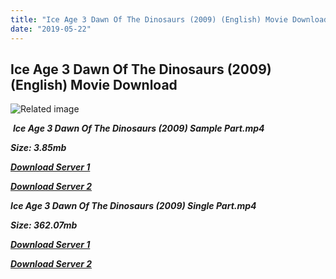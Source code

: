 ```yaml
---
title: "Ice Age 3 Dawn Of The Dinosaurs (2009) (English) Movie Download"
date: "2019-05-22"
---
```


## Ice Age 3 Dawn Of The Dinosaurs (2009) (English) Movie Download

![Related image](https://images-na.ssl-images-amazon.com/images/I/81FX5W4GJHL._SY445_.jpg) 

 _**Ice Age 3 Dawn Of The Dinosaurs (2009) Sample Part.mp4**_

_**Size: 3.85mb**_

[_**Download Server 1**_](http://du.wetransfer.vip/files/Tamil{c159298fb141cbadc7232f68964181f47c3dba5abf1fc31c2462b14f0846cd70}20Dubbed{c159298fb141cbadc7232f68964181f47c3dba5abf1fc31c2462b14f0846cd70}20Movies/Tamil{c159298fb141cbadc7232f68964181f47c3dba5abf1fc31c2462b14f0846cd70}20Dubbed{c159298fb141cbadc7232f68964181f47c3dba5abf1fc31c2462b14f0846cd70}20Collections/Ice{c159298fb141cbadc7232f68964181f47c3dba5abf1fc31c2462b14f0846cd70}20Age{c159298fb141cbadc7232f68964181f47c3dba5abf1fc31c2462b14f0846cd70}20Quadrilogy{c159298fb141cbadc7232f68964181f47c3dba5abf1fc31c2462b14f0846cd70}20Collections/Ice{c159298fb141cbadc7232f68964181f47c3dba5abf1fc31c2462b14f0846cd70}20Age{c159298fb141cbadc7232f68964181f47c3dba5abf1fc31c2462b14f0846cd70}20Dawn{c159298fb141cbadc7232f68964181f47c3dba5abf1fc31c2462b14f0846cd70}20Of{c159298fb141cbadc7232f68964181f47c3dba5abf1fc31c2462b14f0846cd70}20The{c159298fb141cbadc7232f68964181f47c3dba5abf1fc31c2462b14f0846cd70}20Dinosaurs{c159298fb141cbadc7232f68964181f47c3dba5abf1fc31c2462b14f0846cd70}20(2009){c159298fb141cbadc7232f68964181f47c3dba5abf1fc31c2462b14f0846cd70}20(English)/Ice{c159298fb141cbadc7232f68964181f47c3dba5abf1fc31c2462b14f0846cd70}20Age{c159298fb141cbadc7232f68964181f47c3dba5abf1fc31c2462b14f0846cd70}20Dawn{c159298fb141cbadc7232f68964181f47c3dba5abf1fc31c2462b14f0846cd70}20Of{c159298fb141cbadc7232f68964181f47c3dba5abf1fc31c2462b14f0846cd70}20The{c159298fb141cbadc7232f68964181f47c3dba5abf1fc31c2462b14f0846cd70}20Dinosaurs{c159298fb141cbadc7232f68964181f47c3dba5abf1fc31c2462b14f0846cd70}20(2009){c159298fb141cbadc7232f68964181f47c3dba5abf1fc31c2462b14f0846cd70}20(English){c159298fb141cbadc7232f68964181f47c3dba5abf1fc31c2462b14f0846cd70}20Sample{c159298fb141cbadc7232f68964181f47c3dba5abf1fc31c2462b14f0846cd70}20HD.mp4)

[_**Download Server 2**_](http://du.wetransfer.vip/files/Tamil{c159298fb141cbadc7232f68964181f47c3dba5abf1fc31c2462b14f0846cd70}20Dubbed{c159298fb141cbadc7232f68964181f47c3dba5abf1fc31c2462b14f0846cd70}20Movies/Tamil{c159298fb141cbadc7232f68964181f47c3dba5abf1fc31c2462b14f0846cd70}20Dubbed{c159298fb141cbadc7232f68964181f47c3dba5abf1fc31c2462b14f0846cd70}20Collections/Ice{c159298fb141cbadc7232f68964181f47c3dba5abf1fc31c2462b14f0846cd70}20Age{c159298fb141cbadc7232f68964181f47c3dba5abf1fc31c2462b14f0846cd70}20Quadrilogy{c159298fb141cbadc7232f68964181f47c3dba5abf1fc31c2462b14f0846cd70}20Collections/Ice{c159298fb141cbadc7232f68964181f47c3dba5abf1fc31c2462b14f0846cd70}20Age{c159298fb141cbadc7232f68964181f47c3dba5abf1fc31c2462b14f0846cd70}20Dawn{c159298fb141cbadc7232f68964181f47c3dba5abf1fc31c2462b14f0846cd70}20Of{c159298fb141cbadc7232f68964181f47c3dba5abf1fc31c2462b14f0846cd70}20The{c159298fb141cbadc7232f68964181f47c3dba5abf1fc31c2462b14f0846cd70}20Dinosaurs{c159298fb141cbadc7232f68964181f47c3dba5abf1fc31c2462b14f0846cd70}20(2009){c159298fb141cbadc7232f68964181f47c3dba5abf1fc31c2462b14f0846cd70}20(English)/Ice{c159298fb141cbadc7232f68964181f47c3dba5abf1fc31c2462b14f0846cd70}20Age{c159298fb141cbadc7232f68964181f47c3dba5abf1fc31c2462b14f0846cd70}20Dawn{c159298fb141cbadc7232f68964181f47c3dba5abf1fc31c2462b14f0846cd70}20Of{c159298fb141cbadc7232f68964181f47c3dba5abf1fc31c2462b14f0846cd70}20The{c159298fb141cbadc7232f68964181f47c3dba5abf1fc31c2462b14f0846cd70}20Dinosaurs{c159298fb141cbadc7232f68964181f47c3dba5abf1fc31c2462b14f0846cd70}20(2009){c159298fb141cbadc7232f68964181f47c3dba5abf1fc31c2462b14f0846cd70}20(English){c159298fb141cbadc7232f68964181f47c3dba5abf1fc31c2462b14f0846cd70}20Sample{c159298fb141cbadc7232f68964181f47c3dba5abf1fc31c2462b14f0846cd70}20HD.mp4)

_**Ice Age 3 Dawn Of The Dinosaurs (2009) Single Part.mp4**_

_**Size: 362.07mb**_

[_**Download Server 1**_](http://du.wetransfer.vip/files/Tamil{c159298fb141cbadc7232f68964181f47c3dba5abf1fc31c2462b14f0846cd70}20Dubbed{c159298fb141cbadc7232f68964181f47c3dba5abf1fc31c2462b14f0846cd70}20Movies/Tamil{c159298fb141cbadc7232f68964181f47c3dba5abf1fc31c2462b14f0846cd70}20Dubbed{c159298fb141cbadc7232f68964181f47c3dba5abf1fc31c2462b14f0846cd70}20Collections/Ice{c159298fb141cbadc7232f68964181f47c3dba5abf1fc31c2462b14f0846cd70}20Age{c159298fb141cbadc7232f68964181f47c3dba5abf1fc31c2462b14f0846cd70}20Quadrilogy{c159298fb141cbadc7232f68964181f47c3dba5abf1fc31c2462b14f0846cd70}20Collections/Ice{c159298fb141cbadc7232f68964181f47c3dba5abf1fc31c2462b14f0846cd70}20Age{c159298fb141cbadc7232f68964181f47c3dba5abf1fc31c2462b14f0846cd70}20Dawn{c159298fb141cbadc7232f68964181f47c3dba5abf1fc31c2462b14f0846cd70}20Of{c159298fb141cbadc7232f68964181f47c3dba5abf1fc31c2462b14f0846cd70}20The{c159298fb141cbadc7232f68964181f47c3dba5abf1fc31c2462b14f0846cd70}20Dinosaurs{c159298fb141cbadc7232f68964181f47c3dba5abf1fc31c2462b14f0846cd70}20(2009){c159298fb141cbadc7232f68964181f47c3dba5abf1fc31c2462b14f0846cd70}20(English)/Ice{c159298fb141cbadc7232f68964181f47c3dba5abf1fc31c2462b14f0846cd70}20Age{c159298fb141cbadc7232f68964181f47c3dba5abf1fc31c2462b14f0846cd70}20Dawn{c159298fb141cbadc7232f68964181f47c3dba5abf1fc31c2462b14f0846cd70}20Of{c159298fb141cbadc7232f68964181f47c3dba5abf1fc31c2462b14f0846cd70}20The{c159298fb141cbadc7232f68964181f47c3dba5abf1fc31c2462b14f0846cd70}20Dinosaurs{c159298fb141cbadc7232f68964181f47c3dba5abf1fc31c2462b14f0846cd70}20(2009){c159298fb141cbadc7232f68964181f47c3dba5abf1fc31c2462b14f0846cd70}20(English){c159298fb141cbadc7232f68964181f47c3dba5abf1fc31c2462b14f0846cd70}20Single{c159298fb141cbadc7232f68964181f47c3dba5abf1fc31c2462b14f0846cd70}20Part{c159298fb141cbadc7232f68964181f47c3dba5abf1fc31c2462b14f0846cd70}20HD.mp4)

_**[Download Server 2](http://du.wetransfer.vip/files/Tamil{c159298fb141cbadc7232f68964181f47c3dba5abf1fc31c2462b14f0846cd70}20Dubbed{c159298fb141cbadc7232f68964181f47c3dba5abf1fc31c2462b14f0846cd70}20Movies/Tamil{c159298fb141cbadc7232f68964181f47c3dba5abf1fc31c2462b14f0846cd70}20Dubbed{c159298fb141cbadc7232f68964181f47c3dba5abf1fc31c2462b14f0846cd70}20Collections/Ice{c159298fb141cbadc7232f68964181f47c3dba5abf1fc31c2462b14f0846cd70}20Age{c159298fb141cbadc7232f68964181f47c3dba5abf1fc31c2462b14f0846cd70}20Quadrilogy{c159298fb141cbadc7232f68964181f47c3dba5abf1fc31c2462b14f0846cd70}20Collections/Ice{c159298fb141cbadc7232f68964181f47c3dba5abf1fc31c2462b14f0846cd70}20Age{c159298fb141cbadc7232f68964181f47c3dba5abf1fc31c2462b14f0846cd70}20Dawn{c159298fb141cbadc7232f68964181f47c3dba5abf1fc31c2462b14f0846cd70}20Of{c159298fb141cbadc7232f68964181f47c3dba5abf1fc31c2462b14f0846cd70}20The{c159298fb141cbadc7232f68964181f47c3dba5abf1fc31c2462b14f0846cd70}20Dinosaurs{c159298fb141cbadc7232f68964181f47c3dba5abf1fc31c2462b14f0846cd70}20(2009){c159298fb141cbadc7232f68964181f47c3dba5abf1fc31c2462b14f0846cd70}20(English)/Ice{c159298fb141cbadc7232f68964181f47c3dba5abf1fc31c2462b14f0846cd70}20Age{c159298fb141cbadc7232f68964181f47c3dba5abf1fc31c2462b14f0846cd70}20Dawn{c159298fb141cbadc7232f68964181f47c3dba5abf1fc31c2462b14f0846cd70}20Of{c159298fb141cbadc7232f68964181f47c3dba5abf1fc31c2462b14f0846cd70}20The{c159298fb141cbadc7232f68964181f47c3dba5abf1fc31c2462b14f0846cd70}20Dinosaurs{c159298fb141cbadc7232f68964181f47c3dba5abf1fc31c2462b14f0846cd70}20(2009){c159298fb141cbadc7232f68964181f47c3dba5abf1fc31c2462b14f0846cd70}20(English){c159298fb141cbadc7232f68964181f47c3dba5abf1fc31c2462b14f0846cd70}20Single{c159298fb141cbadc7232f68964181f47c3dba5abf1fc31c2462b14f0846cd70}20Part{c159298fb141cbadc7232f68964181f47c3dba5abf1fc31c2462b14f0846cd70}20HD.mp4)**_
